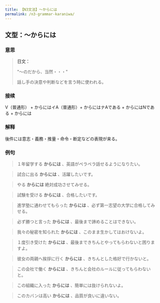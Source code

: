 ```yaml
---
title: 【N3文法】〜からには
permalink: /n3-grammar-karaniwa/
---
```


## 文型：〜からには

### 意思

> **日文：**
> 
> "〜のだから、当然・・・"
> 
> 話し手の決意や判断などを言う時に使われる。


### 接续

V（普通形） + からにはイA（普通形）+ からにはナAである + からにはNである + からには

### 解释

後件には意志・義務・推量・命令・断定などの表現が来る。

### 例句

> １年留学する **からには** 、英語がペラペラ話せるようになりたい。

> 試合に出る **からには** 、活躍したいです。

> やる **からには** 絶対成功させてみせる。

> 試験を受ける **からには** 、合格したいです。

> 進学塾に通わせてもらった **からには** 、必ず第一志望の大学に合格してみせる。

> 必ず勝つと言った **からには** 、最後まで諦めることはできない。

> 我々の秘密を知られた **からには** 、このまま生かしてはおけないよ。

> １度引き受けた **からには** 、最後まできちんとやってもらわないと困りますよ。

> 彼女の両親へ挨拶に行く **からには** 、きちんとした格好で行かないと。

> この会社で働く **からには** 、きちんと会社のルールに従ってもらわないと。

> この組織に入った **からには** 、簡単には抜けられないよ。

> このカバンは高い **からには** 、品質が良いに違いない。

